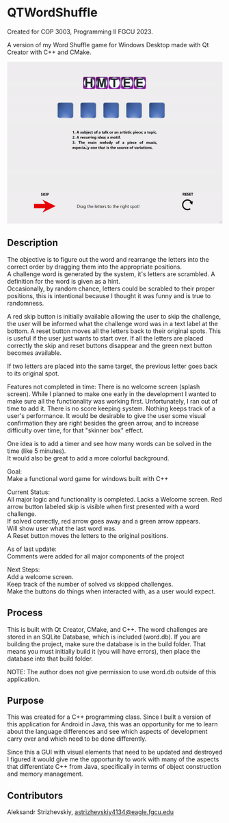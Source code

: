 # QTWordShuffle
Created for COP 3003, Programming II FGCU 2023.

A version of my Word Shuffle game for Windows Desktop made with Qt Creator with C++ and CMake.

![alt text](https://github.com/AStrizh/QTWordShuffle/blob/master/demo.gif)


## Description

The objective is to figure out the word and rearrange the letters into the correct order by dragging them into the appropriate positions.  
A challenge word is generated by the system, it's letters are scrambled. A definition for the word is given as a hint.  
Occasionally, by random chance, letters could be scrabled to their proper positions, this is intentional because I thought it was funny and is true to randomness.    

A red skip button is initially available allowing the user to skip the challenge, the user will be informed what the challenge word was in a text label at the bottom. 
A reset button moves all the letters back to their original spots. This is useful if the user just wants to start over.
If all the letters are placed correctly the skip and reset buttons disappear and the green next button becomes available.

If two letters are placed into the same target, the previous letter goes back to its original spot.

Features not completed in time:
There is no welcome screen (splash screen). While I planned to make one early in the development I wanted to make sure all the functionality was working first. 
Unfortunately, I ran out of time to add it.
There is no score keeping system. Nothing keeps track of a user's performance. 
It would be desirable to give the user some visual confirmation they are right besides the green arrow, 
and to increase difficulty over time, for that "skinner box" effect.

One idea is to add a timer and see how many words can be solved in the time (like 5 minutes).  
It would also be great to add a more colorful background.

Goal:  
Make a functional word game for windows built with C++

Current Status:  
All major logic and functionality is completed.
Lacks a Welcome screen. 
Red arrow button labeled skip is visible when first presented with a word challenge.   
If solved correctly, red arrow goes away and a green arrow appears.   
Will show user what the last word was.    
A Reset button moves the letters to the original positions.  


As of last update:  
Comments were added for all major components of the project

Next Steps:  
Add a welcome screen.  
Keep track of the number of solved vs skipped challenges.   
Make the buttons do things when interacted with, as a user would expect.


## Process

This is built with Qt Creator, CMake, and C++.
The word challenges are stored in an SQLite Database, which is included (word.db). 
If you are building the project, make sure the database is in the build folder. 
That means you must initially build it (you will have errors), then place the database into that build folder.

NOTE: The author does not give permission to use word.db outside of this application. 

## Purpose
This was created for a C++ programming class. 
Since I built a version of this application for Android in Java, this was an opportunity for me to learn
about the language differences and see which aspects of development carry over and which need to be done differently.

Since this a GUI with visual elements that need to be updated and destroyed I figured it would give me the opportunity to 
work with many of the aspects that differentiate C++ from Java, specifically in terms of object construction and memory management.

## Contributors

Aleksandr Strizhevskiy, astrizhevskiy4134@eagle.fgcu.edu
